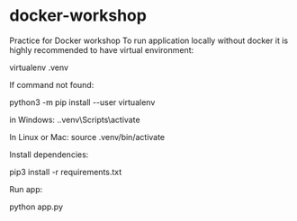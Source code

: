 # docker-workshop
Practice for Docker workshop
To run application locally without docker it is highly recommended to have virtual environment:

virtualenv .venv

If command not found:

python3 -m pip install --user virtualenv

in Windows:
.\.venv\Scripts\activate

In Linux or Mac:
source .venv/bin/activate


Install dependencies:

pip3 install -r requirements.txt

Run app:

python app.py
